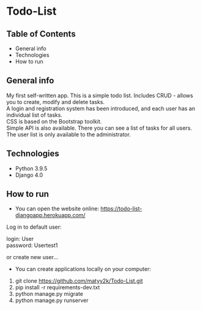 # Todo-List 
## Table of Contents

* General info
* Technologies
* How to run


## General info
My first self-written app. This is a simple todo list. 
Includes CRUD - allows you to create, modify and delete tasks.  
A login and registration system has been introduced, and each user has an individual list of tasks.  
CSS is based on the Bootstrap toolkit.  
Simple API is also available. There you can see a list of tasks for all users.  
The user list is only available to the administrator.


## Technologies
- Python 3.9.5
- Django 4.0


## How to run

* You can open the website online:
https://todo-list-djangoapp.herokuapp.com/

Log in to default user:

login: User  
password: Usertest1

or create new user...

* You can create applications locally on your computer:

1) git clone https://github.com/matyy2k/Todo-List.git
2) pip install -r requirements-dev.txt
3) python manage.py migrate
4) python manage.py runserver







